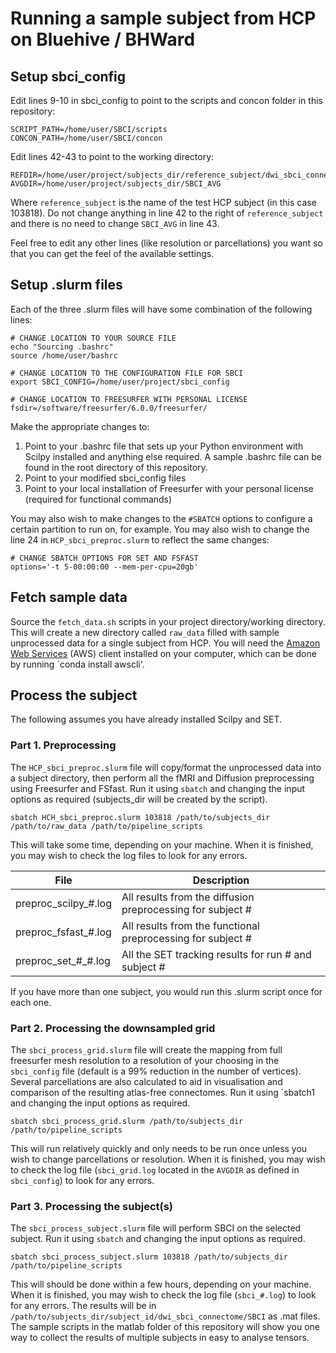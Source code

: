# Running a sample subject from HCP on Bluehive / BHWard

## Setup sbci_config

Edit lines 9-10 in sbci_config to point to the scripts and concon folder in this repository:

    SCRIPT_PATH=/home/user/SBCI/scripts
    CONCON_PATH=/home/user/SBCI/concon
    
Edit lines 42-43 to point to the working directory:

    REFDIR=/home/user/project/subjects_dir/reference_subject/dwi_sbci_connectome/structure/fsaverage
    AVGDIR=/home/user/project/subjects_dir/SBCI_AVG
    
Where `reference_subject` is the name of the test HCP subject (in this case 103818). Do not change anything in line 42 to the right of `reference_subject` and 
there is no need to change `SBCI_AVG` in line 43.

Feel free to edit any other lines (like resolution or parcellations) you want so that you can get the feel of the available settings.

## Setup .slurm files

Each of the three .slurm files will have some combination of the following lines:

    # CHANGE LOCATION TO YOUR SOURCE FILE
    echo "Sourcing .bashrc"
    source /home/user/bashrc

    # CHANGE LOCATION TO THE CONFIGURATION FILE FOR SBCI
    export SBCI_CONFIG=/home/user/project/sbci_config

    # CHANGE LOCATION TO FREESURFER WITH PERSONAL LICENSE
    fsdir=/software/freesurfer/6.0.0/freesurfer/

Make the appropriate changes to: 

1. Point to your .bashrc file that sets up your Python environment with Scilpy installed and anything else required. A sample 
.bashrc file can be found in the root directory of this repository. 
2. Point to your modified sbci_config files
3. Point to your local installation of Freesurfer with your personal license (required for functional commands)

You may also wish to make changes to the `#SBATCH` options to configure a certain partition to run on, for example. You may also wish to change the 
line 24 in `HCP_sbci_preproc.slurm` to reflect the same changes:

    # CHANGE SBATCH OPTIONS FOR SET AND FSFAST
    options='-t 5-00:00:00 --mem-per-cpu=20gb'

## Fetch sample data

Source the `fetch_data.sh` scripts in your project directory/working directory. This will create a new directory called `raw_data` filled with sample 
unprocessed data for a single subject from HCP. You will need the [Amazon Web Services](https://docs.aws.amazon.com/cli/latest/reference/) (AWS) client 
installed on your computer, which can be done by running `conda install awscli'.

## Process the subject

The following assumes you have already installed Scilpy and SET.

### Part 1. Preprocessing

The `HCP_sbci_preproc.slurm` file will copy/format the unprocessed data into a subject directory, then perform all the fMRI and Diffusion preprocessing 
using Freesurfer and FSfast. Run it using `sbatch` and changing the input options as required (subjects_dir will be created by the script).

    sbatch HCH_sbci_preproc.slurm 103818 /path/to/subjects_dir /path/to/raw_data /path/to/pipeline_scripts

This will take some time, depending on your machine. When it is finished, you may wish to check the log files to look for any errors.

|File                 |Description                                                  |
|---------------------|-------------------------------------------------------------|
|preproc_scilpy_#.log |All results from the diffusion preprocessing for subject #   |
|preproc_fsfast_#.log |All results from the functional preprocessing for subject #  |
|preproc_set_#_#.log  |All the SET tracking results for run # and subject #         |

If you have more than one subject, you would run this .slurm script once for each one.

### Part 2. Processing the downsampled grid

The `sbci_process_grid.slurm` file will create the mapping from full freesurfer mesh resolution to a resolution of your choosing in the `sbci_config` 
file (default is a 99% reduction in the number of vertices). Several parcellations are also calculated to aid in visualisation and comparison of the
resulting atlas-free connectomes. Run it using `sbatch1 and changing the input options as required.

    sbatch sbci_process_grid.slurm /path/to/subjects_dir /path/to/pipeline_scripts

This will run relatively quickly and only needs to be run once unless you wish to change parcellations or resolution. When it is finished, 
you may wish to check the log file (`sbci_grid.log` located in the `AVGDIR` as defined in `sbci_config`) to look for any errors.

### Part 3. Processing the subject(s)

The `sbci_process_subject.slurm` file will perform SBCI on the selected subject. Run it using `sbatch` and changing the input options as required.

    sbatch sbci_process_subject.slurm 103818 /path/to/subjects_dir /path/to/pipeline_scripts

This will should be done within a few hours, depending on your machine. When it is finished, you may wish to check the log file (`sbci_#.log`) to look for
any errors. The results will be in `/path/to/subjects_dir/subject_id/dwi_sbci_connectome/SBCI` as .mat files. The sample scripts in the matlab folder of
this repository will show you one way to collect the results of multiple subjects in easy to analyse tensors.



